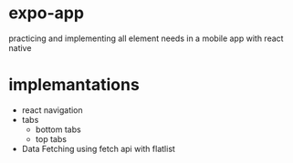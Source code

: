 # expo-app
practicing and implementing all element needs in a mobile app with react native

# implemantations 
* react navigation
* tabs 
   * bottom tabs
   * top tabs 
* Data Fetching using fetch api with flatlist